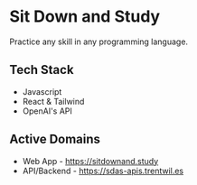 # Sit Down and Study

Practice any skill in any programming language.


## Tech Stack
* Javascript
* React & Tailwind
* OpenAI's API

## Active Domains
* Web App - https://sitdownand.study
* API/Backend - https://sdas-apis.trentwil.es
